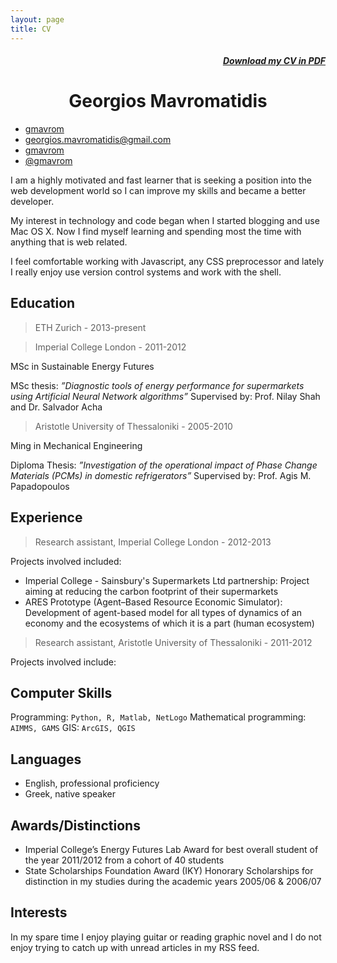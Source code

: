 ```yaml
---
layout: page
title: CV
---
```


<style>
	h1{ text-align: center; }
	h1:first-child{ display: none }
	h5{ text-align: right; }
	h1:first-child{ display: none }
</style>

##### <a href="http://mavromatidis.me/downloads/cv.pdf"><i class="fa fa-file-pdf-o"></i> Download my CV in PDF</a> 

# Georgios Mavromatidis

<div class="contact">
  <ul>
		<li><a href="https://www.linkedin.com/in/gmavrom"><i class="fa fa-linkedin"></i> gmavrom</a></li>
		<li><a href="mailto:georgios.mavromatidis@gmail.com?subject=Say%20Hello%20to%20George"><i class="fa fa-send"></i>  georgios.mavromatidis@gmail.com</a></li>
		<li><a href="https://github.com/gmavrom"><i class="fa fa-github"></i>  gmavrom</a></li>
		<li><a href="https://twitter.com/gmavrom"><i class="fa fa-twitter"></i>  @gmavrom</a></li>
	</ul>
</div>

I am a highly motivated and fast learner that is seeking a position into the web development world so I can improve my skills and became a better developer.

My interest in technology and code began when I started blogging and use Mac OS X. Now I find myself learning and spending most the time with anything that is web related. 

I feel comfortable working with Javascript, any CSS preprocessor and lately I really enjoy use version control systems and work with the shell.

## Education

> ETH Zurich - 2013-present

> Imperial College London - 2011-2012

MSc in Sustainable Energy Futures

MSc thesis: *”Diagnostic tools of energy performance for supermarkets using Artificial Neural Network algorithms”* Supervised by: Prof. Nilay Shah and Dr. Salvador Acha

> Aristotle University of Thessaloniki - 2005-2010

Ming in Mechanical Engineering

Diploma Thesis: *”Investigation of the operational impact of Phase Change Materials (PCMs) in domestic refrigerators”* Supervised by: Prof. Agis M. Papadopoulos

## Experience  

> Research assistant, Imperial College London - 2012-2013

Projects involved included:

* Imperial College - Sainsbury's Supermarkets Ltd partnership: Project aiming at reducing the carbon footprint of their supermarkets
* ARES Prototype (Agent–Based Resource Economic Simulator): Development of agent-based model for all types of dynamics of an economy and the ecosystems of which it is a part (human ecosystem)

> Research assistant, Aristotle University of Thessaloniki - 2011-2012

Projects involved include:

## Computer Skills
Programming: `Python, R, Matlab, NetLogo`
Mathematical programming: `AIMMS, GAMS`
GIS: `ArcGIS, QGIS`

## Languages

* English, professional proficiency
* Greek, native speaker

## Awards/Distinctions
* Imperial College’s Energy Futures Lab Award for best overall student of the year 2011/2012 from a cohort of 40 students
* State Scholarships Foundation Award (IKY) Honorary Scholarships for distinction in my studies during the academic years 2005/06 & 2006/07

## Interests

In my spare time I enjoy playing guitar or reading graphic novel and I do not enjoy trying to catch up with unread articles in my RSS feed.